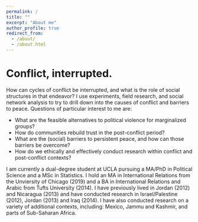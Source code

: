 ```yaml
---
permalink: /
title: ""
excerpt: "About me"
author_profile: true
redirect_from: 
  - /about/
  - /about.html
---
```


# Conflict, interrupted.

How can cycles of conflict be interrupted, and what is the role of social structures in that endeavor? I use experiments, field research, and social network analysis to try to drill down into the causes of conflict and barriers to peace. Questions of particular interest to me are:

- What are the feasible alternatives to political violence for marginalized groups? 
- How do communities rebuild trust in the post-conflict period? 
- What are the (social) barriers to persistent peace, and how can those barriers be overcome?
- How do we ethically and effectively conduct research within conflict and post-conflict contexts?

I am currently a dual-degree student at UCLA pursuing a MA/PhD in Political Science and a MSc in Statistics. I hold an MA in International Relations from the Unviersity of Chicago (2019) and a BA in International Relations and Arabic from Tufts University (2014). I have previously lived in Jordan (2012) and Nicaragua (2013) and have conducted research in Israel/Palestine (2012), Jordan (2013) and Iraq (2014). I have also conducted research on a variety of additional contexts, including: Mexico, Jammu and Kashmir, and parts of Sub-Saharan Africa.






